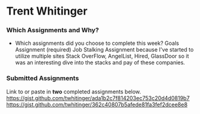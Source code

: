 # Trent Whitinger

### Which Assignments and Why?
- Which assignments did you choose to complete this week?
Goals Assignment (required)
Job Stalking Assignment because I've started to utilize multiple sites Stack OverFlow, AngelList, Hired, GlassDoor so it was 
an interesting dive into the stacks and pay of these companies.

### Submitted Assignments

Link to or paste in **two** completed assignments below.
https://gist.github.com/twhitinger/ada1b2c7f814203ec753c20d4d0819b7
https://gist.github.com/twhitinger/362c40807b5afede81fa3fef2dcee8e8
